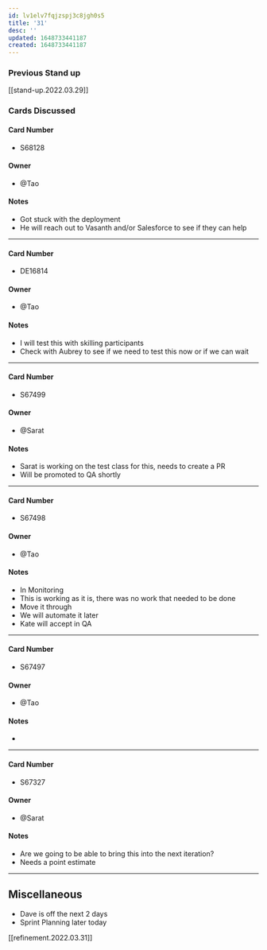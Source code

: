 ```yaml
---
id: lv1elv7fqjzspj3c8jgh0s5
title: '31'
desc: ''
updated: 1648733441187
created: 1648733441187
---
```


### Previous Stand up
[[stand-up.2022.03.29]]

### Cards Discussed
#### Card Number
- S68128
#### Owner
- @Tao 
#### Notes
- Got stuck with the deployment
- He will reach out to Vasanth and/or Salesforce to see if they can help 
---
#### Card Number
- DE16814
#### Owner
- @Tao 
#### Notes
- I will test this with skilling participants
- Check with Aubrey to see if we need to test this now or if we can wait 
---
#### Card Number
- S67499
#### Owner
- @Sarat 
#### Notes
- Sarat is working on the test class for this, needs to create a PR
- Will be promoted to QA shortly 
---
#### Card Number
- S67498
#### Owner
- @Tao 
#### Notes
- In Monitoring
- This is working as it is, there was no work that needed to be done
- Move it through
- We will automate it later
- Kate will accept in QA 
---
#### Card Number
- S67497
#### Owner
- @Tao 
#### Notes
-
---
#### Card Number
- S67327 
#### Owner
- @Sarat 
#### Notes
- Are we going to be able to bring this into the next iteration?
- Needs a point estimate
---
## Miscellaneous
- Dave is off the next 2 days 
- Sprint Planning later today

[[refinement.2022.03.31]]